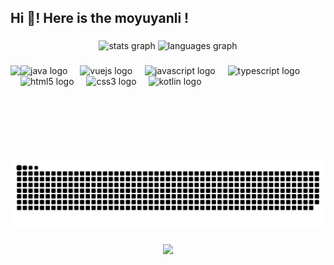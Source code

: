 <h2 align="left">Hi 👋! Here is the moyuyanli !</h2>

###

<div align="center">
  <img src="https://github-readme-stats.vercel.app/api?username=moyuyanli&hide_title=false&hide_rank=false&show_icons=true&include_all_commits=true&count_private=true&disable_animations=false&theme=dracula&locale=cn&hide_border=false" height="180" alt="stats graph"  />
  <img src="https://github-readme-stats.vercel.app/api/top-langs?username=moyuyanli&hide_title=false&layout=donut&card_width=380&langs_count=5&theme=dracula&hide_border=false&locale=cn" height="150" alt="languages graph"  />
</div>

###

<img align="left" height="150" src="https://avatars.githubusercontent.com/u/79217875"  />

###

<div align="left">
  <img src="https://cdn.jsdelivr.net/gh/devicons/devicon/icons/java/java-original.svg" height="30" alt="java logo"  />
  <img width="12" />
  <img src="https://cdn.jsdelivr.net/gh/devicons/devicon/icons/vuejs/vuejs-original.svg" height="30" alt="vuejs logo"  />
  <img width="12" />
  <img src="https://cdn.jsdelivr.net/gh/devicons/devicon/icons/javascript/javascript-original.svg" height="30" alt="javascript logo"  />
  <img width="12" />
  <img src="https://cdn.jsdelivr.net/gh/devicons/devicon/icons/typescript/typescript-original.svg" height="30" alt="typescript logo"  />
  <img width="12" />
  <img src="https://cdn.jsdelivr.net/gh/devicons/devicon/icons/html5/html5-original.svg" height="30" alt="html5 logo"  />
  <img width="12" />
  <img src="https://cdn.jsdelivr.net/gh/devicons/devicon/icons/css3/css3-original.svg" height="30" alt="css3 logo"  />
  <img width="12" />
  <img src="https://cdn.jsdelivr.net/gh/devicons/devicon/icons/kotlin/kotlin-original.svg" height="30" alt="kotlin logo"  />
</div>

###

<br clear="both">

<img src="https://raw.githubusercontent.com/moyuyanli/moyuyanli/output/snake.svg" alt="Snake animation" />

###

<div align="center">
  <img src="https://profile-counter.glitch.me/moyuyanli/count.svg?"  />
</div>

###